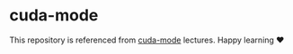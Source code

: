 # **cuda-mode**  
This repository is referenced from [cuda-mode](https://github.com/cuda-mode/lectures.git) lectures. Happy learning ❤️
